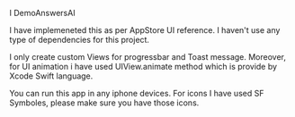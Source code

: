 I DemoAnswersAI

I have implemeneted this as per AppStore UI reference.
I haven't use any type of dependencies for this project.

I only create custom Views for progressbar and Toast message.
Moreover, for UI animation i have used UIView.animate method which is provide by Xcode Swift language.

You can run this app in any iphone devices.
For icons I have used SF Symboles, please make sure you have those icons.
